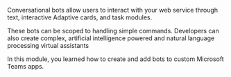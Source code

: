 Conversational bots allow users to interact with your web service through text, interactive Adaptive cards, and task modules.

These bots can be scoped to handling simple commands. Developers can also create complex, artificial intelligence powered and natural language processing virtual assistants

In this module, you learned how to create and add bots to custom Microsoft Teams apps.
